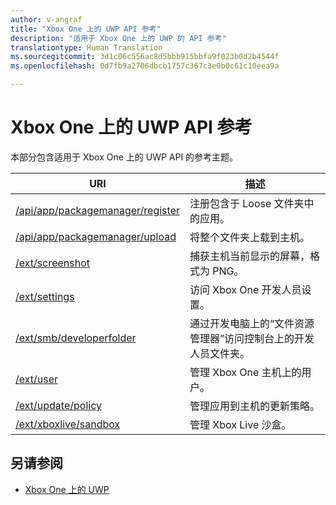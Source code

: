 ```yaml
---
author: v-angraf
title: "Xbox One 上的 UWP API 参考"
description: "适用于 Xbox One 上的 UWP 的 API 参考"
translationtype: Human Translation
ms.sourcegitcommit: 3d1c06c556ac8d5bbb915bbfa9f023b0d2b4544f
ms.openlocfilehash: 0d7fb9a2706dbcb1757c367c3e0b0c61c10eea9a

---
```


# Xbox One 上的 UWP API 参考

本部分包含适用于 Xbox One 上的 UWP API 的参考主题。

| URI      | 描述 |
|------------|-------------|
|[/api/app/packagemanager/register](wdp-loose-folder-register-api.md)| 注册包含于 Loose 文件夹中的应用。 |
|[/api/app/packagemanager/upload](wdp-folder-upload.md)| 将整个文件夹上载到主机。 |
|[/ext/screenshot](wdp-media-capture-api.md)| 捕获主机当前显示的屏幕，格式为 PNG。 |
|[/ext/settings](wdp-xboxsettings-api.md)| 访问 Xbox One 开发人员设置。 |
|[/ext/smb/developerfolder](wdp-smb-api.md)| 通过开发电脑上的“文件资源管理器”访问控制台上的开发人员文件夹。 |
|[/ext/user](wdp-user-management.md)| 管理 Xbox One 主机上的用户。 |
|[/ext/update/policy](wdp-updatepolicy-api.md)| 管理应用到主机的更新策略。 |
|[/ext/xboxlive/sandbox](wdp-sandbox-api.md)| 管理 Xbox Live 沙盒。 |

## 另请参阅

- [Xbox One 上的 UWP](index.md)



<!--HONumber=Aug16_HO3-->


